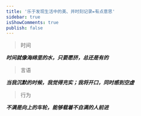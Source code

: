 ```yaml
---
title: '乐于发现生活中的美、并时刻记录✒️有点意思'
sidebar: true
isShowComments: true
publish: false
---
```


> 时间

***时间就像海绵里的水，只要愿挤，总还是有的***

> 言语

***当我沉默的时候，我觉得充实；我将开口，同时感到空虚***

> 行为

***不满是向上的车轮，能够载着不自满的人前进***
